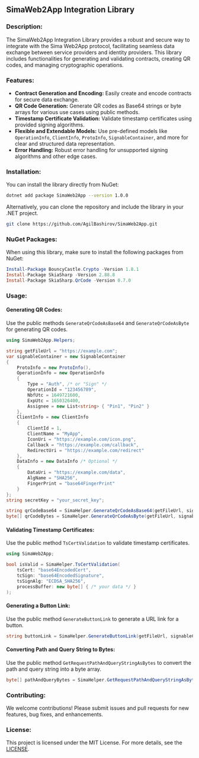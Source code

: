 ## SimaWeb2App Integration Library

### Description:
The SimaWeb2App Integration Library provides a robust and secure way to integrate with the Sima Web2App protocol, facilitating seamless data exchange between service providers and identity providers. This library includes functionalities for generating and validating contracts, creating QR codes, and managing cryptographic operations.

### Features:
- **Contract Generation and Encoding:** Easily create and encode contracts for secure data exchange.
- **QR Code Generation:** Generate QR codes as Base64 strings or byte arrays for various use cases using public methods.
- **Timestamp Certificate Validation:** Validate timestamp certificates using provided signing algorithms.
- **Flexible and Extendable Models:** Use pre-defined models like `OperationInfo`, `ClientInfo`, `ProtoInfo`, `SignableContainer`, and more for clear and structured data representation.
- **Error Handling:** Robust error handling for unsupported signing algorithms and other edge cases.

### Installation:
You can install the library directly from NuGet:

```bash
dotnet add package SimaWeb2App --version 1.0.0
```

Alternatively, you can clone the repository and include the library in your .NET project.

```bash
git clone https://github.com/AgilBashirov/SimaWeb2App.git
```

### NuGet Packages:
When using this library, make sure to install the following packages from NuGet:

```powershell
Install-Package BouncyCastle.Crypto -Version 1.8.1
Install-Package SkiaSharp -Version 2.88.8
Install-Package SkiaSharp.QrCode -Version 0.7.0
```

### Usage:

#### Generating QR Codes:
Use the public methods `GenerateQrCodeAsBase64` and `GenerateQrCodeAsByte` for generating QR codes.

```csharp
using SimaWeb2App.Helpers;

string getFileUrl = "https://example.com";
var signableContainer = new SignableContainer
{
    ProtoInfo = new ProtoInfo(),
    OperationInfo = new OperationInfo
    {
        Type = "Auth", /* or "Sign" */
        OperationId = "123456789",
        NbfUtc = 1649721600,
        ExpUtc = 1650326400,
        Assignee = new List<string> { "Pin1", "Pin2" }
    },
    ClientInfo = new ClientInfo
    {
        ClientId = 1,
        ClientName = "MyApp",
        IconUri = "https://example.com/icon.png",
        Callback = "https://example.com/callback",
        RedirectUri = "https://example.com/redirect"
    },
    DataInfo = new DataInfo /* Optional */
    {
        DataUri = "https://example.com/data",
        AlgName = "SHA256",
        FingerPrint = "base64FingerPrint"
    }
};
string secretKey = "your_secret_key";

string qrCodeBase64 = SimaHelper.GenerateQrCodeAsBase64(getFileUrl, signableContainer, secretKey);
byte[] qrCodeBytes = SimaHelper.GenerateQrCodeAsByte(getFileUrl, signableContainer, secretKey);
```

#### Validating Timestamp Certificates:
Use the public method `TsCertValidation` to validate timestamp certificates.

```csharp
using SimaWeb2App;

bool isValid = SimaHelper.TsCertValidation(
    tsCert: "base64EncodedCert",
    tcSign: "base64EncodedSignature",
    tsSignAlg: "ECDSA_SHA256",
    processBuffer: new byte[] { /* your data */ }
);
```

#### Generating a Button Link:
Use the public method `GenerateButtonLink` to generate a URL link for a button.

```csharp
string buttonLink = SimaHelper.GenerateButtonLink(getFileUrl, signableContainer, secretKey);
```

#### Converting Path and Query String to Bytes:
Use the public method `GetRequestPathAndQueryStringAsBytes` to convert the path and query string into a byte array.

```csharp
byte[] pathAndQueryBytes = SimaHelper.GetRequestPathAndQueryStringAsBytes("/path", "?query=string");
```

### Contributing:
We welcome contributions! Please submit issues and pull requests for new features, bug fixes, and enhancements.

### License:
This project is licensed under the MIT License. For more details, see the [LICENSE](https://github.com/AgilBashirov/SimaWeb2App/blob/master/SimaWeb2App/LICENSE.txt).
